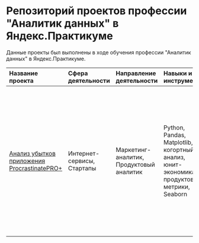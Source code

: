 # Репозиторий проектов профессии "Аналитик данных" в Яндекс.Практикуме

Данные проекты был выполнены в ходе обучения профессии "Аналитик данных" в Яндекс.Практикуме.  


| Название проекта | Сфера деятельности | Направление деятельности | Навыки и инструменты | Задачи проекта | Описание проекта | Ключевые слова проекта | 
| :---------------------- | :---------------------- | :---------------------- | :---------------------- | :---------------------- | :---------------------- | :---------------------- |
| [Анализ убытков приложения ProcrastinatePRO+](ab_test/README.md) | Интернет-сервисы, Стартапы | Маркетинг-аналитик, Продуктовый аналитик | Python, Pandas, Matplotlib, когортный анализ, юнит-экономика, продуктовые метрики, Seaborn | Задача для маркетингового аналитика развлекательного приложения Procrastinate Pro+. Несмотря на огромные вложения в рекламу, последние несколько месяцев компания терпит убытки. Ваша задача — разобраться в причинах и помочь компании выйти в плюс. | Проведен анализ данных от ProcrastinatePRO+. Рассчитаны различные метрики, использован когортный анализ: LTV, CAC, Retention rate, DAU, WAU, MAU и т.д. Использованы уже написанные ранее функции расчёта метрик. Сделаны правильные выводы по полученным данным. | обработка данных, статистический тест, LTV, CAC, когортный анализ |
